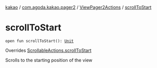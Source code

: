 [kakao](../../index.md) / [com.agoda.kakao.pager2](../index.md) / [ViewPager2Actions](index.md) / [scrollToStart](./scroll-to-start.md)

# scrollToStart

`open fun scrollToStart(): `[`Unit`](https://kotlinlang.org/api/latest/jvm/stdlib/kotlin/-unit/index.html)

Overrides [ScrollableActions.scrollToStart](../../com.agoda.kakao.common.actions/-scrollable-actions/scroll-to-start.md)

Scrolls to the starting position of the view

